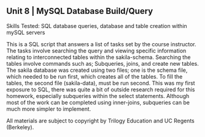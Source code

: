 ## Unit 8 | MySQL Database Build/Query

Skills Tested:  SQL database queries, database and table creation within mySQL servers

This is a SQL script that answers a list of tasks set by the course instructor.  The tasks involve searching the query and viewing specific information relating to interconnected tables within the sakila-schema.  Searching the tables involve commands such as; Subqueries, joins, and create new tables.  The sakila database was created using two files; one is the schema file, which needed to be run first, which creates all of the tables.  To fill the tables, the second file (sakila-data), must be run second. This was my first exposure to SQL, there was quite a bit of outside research required for this homework, especially subqueries within the select statements.  Although most of the work can be completed using inner-joins, subqueries can be much more simpler to implement.  

All materials are subject to copyright by Trilogy Education and UC Regents (Berkeley).



